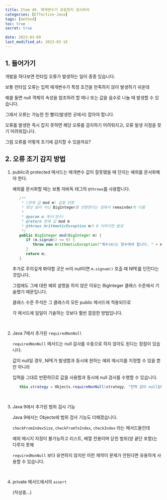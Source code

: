 ```yaml
---
title: Item 49. 매개변수가 유효한지 검사하라
categories: [Effective-Java]
tags: [method]
toc: true
secret: true

date: 2023-03-09
last_modified_at: 2023-03-10
---
```


## 1. 들어가기

개발을 하다보면 런타임 오류가 발생하는 일이 종종 있습니다.

보통 런타임 오류는 입력 매개변수가 특정 조건을 만족하지 않아 발생하기 쉬운데

예를 들면 null 객체의 속성을 참조하려 할 때나 또는 값을 음수로 나눌 때 발생할 수 있습니다.

그래서 오류는 가능한 한 빨리(발생한 곳에서) 잡아야 합니다.

오류를 발생한 즉시 잡지 못하면 해당 오류를 감지하기 어려워지고, 오류 발생 지점을 찾기 어려워집니다.

그럼 오류를 어떻게 조기에 감지할 수 있을까요?

## 2. 오류 조기 감지 방법

1. public과 protected 메서드는 매개변수 값이 잘못됐을 때 던지는 예외를 문서화해야 한다.

   예외를 문서화할 때는 보통 자바독 태그의 `@throws`를 사용합니다.

   ```java
      /**
       * (현재 값 mod m) 값을 반환
       * 항상 음이 아닌 BigInteger를 반환한다는 점에서 remainder와 다름
       *
       * @param m 계수(양수)
       * @return 현재 값 mod m
       * @throws ArithmeticException m이 0 이하이면 발생
       */
      public BigInteger mod(BigInteger m) {
         if (m.signum() <= 0) {
            throw new ArithmeticException("계수(m)는 양수여야 합니다. " + m);
         }
         return m;
      }
   ```

   추가로 주의깊게 봐야할 곳은 m이 null이면 `m.signum()` 호출 때 NPE를 던진다는 것입니다.

   그럼에도 그에 대한 예외 설명을 하지 않은 이유는 BigInteger 클래스 수준에서 기술했기 때문입니다.

   클래스 수준 주석은 그 클래스의 모든 public 메서드에 적용되므로

   각 메서드에 일일이 기술하는 것보다 훨씬 깔끔한 방법입니다.

   <br>

2. Java 7에서 추가된 `requiredNonNull`

   `requiredNonNull` 메서드는 null 검사를 수동으로 하지 않아도 된다는 장점이 있습니다.

   값이 null일 경우, NPE가 발생함과 동시에 원하는 예외 메시지를 지정할 수 있을 뿐만 아니라

   입력을 그대로 반환하므로 값을 사용함과 동시에 null 검사를 수행할 수 있습니다.

   ```java
      this.strategy = Objects.requireNonNull(strategy, "전략 값이 null입니다.");
   ```

   <br>

3. Java 9에서 추가된 범위 검사 기능

   Java 9에서는 Objects에 범위 검사 기능도 더해졌습니다.

   `checkFromIndexSize`, `checkFromToIndex`, `checkIndex` 라는 메서드들인데
   
   예외 메시지 지정이 불가능하고 리스트, 배열 전용이며 닫힌 범위(양 끝단 포함)는 다루지 못해
   
   `requiredNonNull` 보다 유연하지 않지만 이런 제약이 문제가 안된다면 유용하게 사용할 수 있습니다.

   <br>

4. private 메서드에서의 `assert`

   (작성중...)